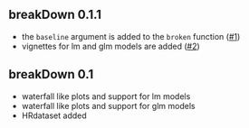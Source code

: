 breakDown 0.1.1
----------------------------------------------------------------
* the `baseline` argument is added to the `broken` function  ([#1](https://github.com/pbiecek/breakDown/issues/1))
* vignettes for lm and glm models are added ([#2](https://github.com/pbiecek/breakDown/issues/2))

breakDown 0.1
----------------------------------------------------------------
* waterfall like plots and support for lm models
* waterfall like plots and support for glm models
* HRdataset added
